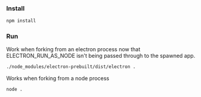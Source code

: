 ### Install
```js
npm install
```

### Run
Work when forking from an electron process now that ELECTRON_RUN_AS_NODE isn't being passed through to the spawned app.
```bash
./node_modules/electron-prebuilt/dist/electron .
```

Works when forking from a node process
```bash
node .
```
